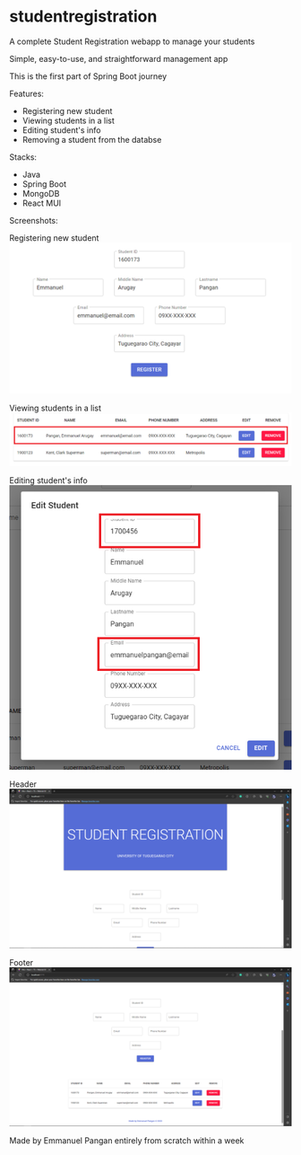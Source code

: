 # studentregistration

A complete Student Registration webapp to manage your students

Simple, easy-to-use, and straightforward management app

This is the first part of Spring Boot journey

Features:
- Registering new student
- Viewing students in a list
- Editing student's info
- Removing a student from the databse

Stacks:
- Java
- Spring Boot
- MongoDB
- React MUI

Screenshots:

Registering new student
![Registering new student](https://github.com/emmanuel-dev000/studentregistration/blob/master/docs/add%20new%20student.PNG)

Viewing students in a list
![Viewing students in a list](https://github.com/emmanuel-dev000/studentregistration/blob/master/docs/students%20list.png)

Editing student's info
![Editing student's info](https://github.com/emmanuel-dev000/studentregistration/blob/master/docs/edit%20student.png)

Header
![Header](https://github.com/emmanuel-dev000/studentregistration/blob/master/docs/header.png)

Footer
![Footer](https://github.com/emmanuel-dev000/studentregistration/blob/master/docs/footer.png)

Made by Emmanuel Pangan entirely from scratch within a week
